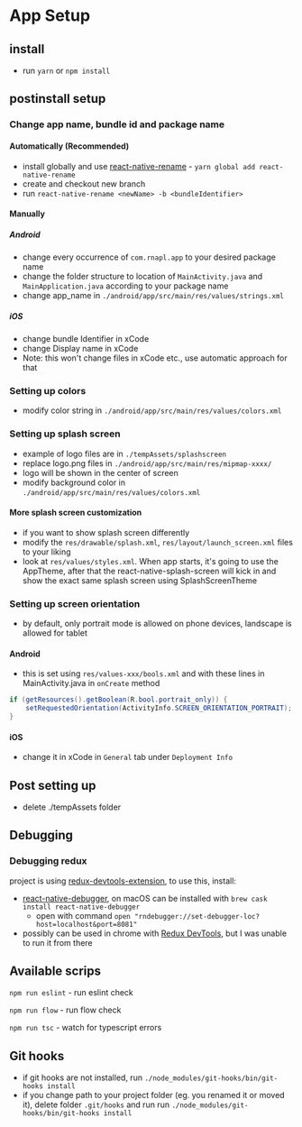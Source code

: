 # App Setup

## install

- run `yarn` or `npm install`

## postinstall setup

### Change app name, bundle id and package name

#### Automatically (Recommended)

- install globally and use [react-native-rename](https://github.com/junedomingo/react-native-rename) - `yarn global add react-native-rename`
- create and checkout new branch
- run `react-native-rename <newName> -b <bundleIdentifier>`

#### Manually

##### Android

- change every occurrence of `com.rnapl.app` to your desired package name
- change the folder structure to location of `MainActivity.java` and `MainApplication.java` according to your package name
- change app_name in `./android/app/src/main/res/values/strings.xml`

##### iOS

- change bundle Identifier in xCode
- change Display name in xCode
- Note: this won't change files in xCode etc., use automatic approach for that

### Setting up colors

- modify color string in `./android/app/src/main/res/values/colors.xml`

### Setting up splash screen

- example of logo files are in `./tempAssets/splashscreen`
- replace logo.png files in `./android/app/src/main/res/mipmap-xxxx/`
- logo will be shown in the center of screen
- modify background color in `./android/app/src/main/res/values/colors.xml`

#### More splash screen customization

- if you want to show splash screen differently
- modify the `res/drawable/splash.xml`, `res/layout/launch_screen.xml` files to your liking
- look at `res/values/styles.xml`. When app starts, it's going to use the AppTheme, after that the react-native-splash-screen will kick in and show the exact same splash screen using SplashScreenTheme

### Setting up screen orientation

- by default, only portrait mode is allowed on phone devices, landscape is allowed for tablet

#### Android

- this is set using `res/values-xxx/bools.xml` and with these lines in MainActivity.java in `onCreate` method

```java
if (getResources().getBoolean(R.bool.portrait_only)) {
    setRequestedOrientation(ActivityInfo.SCREEN_ORIENTATION_PORTRAIT);
}
```

#### iOS

- change it in xCode in `General` tab under `Deployment Info`

## Post setting up

- delete ./tempAssets folder

## Debugging

### Debugging redux

project is using [redux-devtools-extension](https://github.com/zalmoxisus/redux-devtools-extension), to use this, install:

- [react-native-debugger](https://github.com/jhen0409/react-native-debugger), on macOS can be installed with `brew cask install react-native-debugger`
  - open with command `open "rndebugger://set-debugger-loc?host=localhost&port=8081"`
- possibly can be used in chrome with [Redux DevTools](https://chrome.google.com/webstore/detail/redux-devtools/lmhkpmbekcpmknklioeibfkpmmfibljd), but I was unable to run it from there

## Available scrips

`npm run eslint` - run eslint check

`npm run flow` - run flow check

`npm run tsc` - watch for typescript errors

## Git hooks

- if git hooks are not installed, run `./node_modules/git-hooks/bin/git-hooks install`
- if you change path to your project folder (eg. you renamed it or moved it), delete folder `.git/hooks` and run run `./node_modules/git-hooks/bin/git-hooks install`